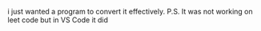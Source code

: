 i just wanted a program to convert it effectively.
P.S. It was not working on leet code but in VS Code it did
